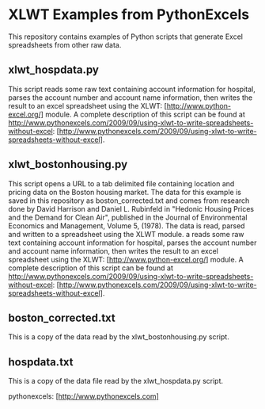
XLWT Examples from PythonExcels
===============================

This repository contains examples of Python scripts that generate Excel spreadsheets from other raw data.  

xlwt_hospdata.py
----------------

This script reads some raw text containing account information for hospital, parses the account number and account name information, then writes the result to an excel spreadsheet using the XLWT: [http://www.python-excel.org/] module. A complete description of this script can be found at  http://www.pythonexcels.com/2009/09/using-xlwt-to-write-spreadsheets-without-excel: [http://www.pythonexcels.com/2009/09/using-xlwt-to-write-spreadsheets-without-excel].  

xlwt_bostonhousing.py
---------------------

This script opens a URL to a tab delimited file containing location and pricing data on the Boston housing market.  The data for this example is saved in this repository as boston_corrected.txt and comes from research done by David Harrison and Daniel L. Rubinfeld in "Hedonic Housing Prices and the Demand for Clean Air", published in the Journal of Environmental Economics and Management, Volume 5, (1978).  The data is read, parsed and written to a spreadsheet using the XLWT module.  a  reads some raw text containing account information for hospital, parses the account number and account name information, then writes the result to an excel spreadsheet using the XLWT: [http://www.python-excel.org/] module.  A complete description of this script can be found at  http://www.pythonexcels.com/2009/09/using-xlwt-to-write-spreadsheets-without-excel: [http://www.pythonexcels.com/2009/09/using-xlwt-to-write-spreadsheets-without-excel].  

boston_corrected.txt
--------------------

This is a copy of the data read by the xlwt_bostonhousing.py script.

hospdata.txt
------------

This is a copy of the data file read by the xlwt_hospdata.py script. 

pythonexcels: [http://www.pythonexcels.com]
